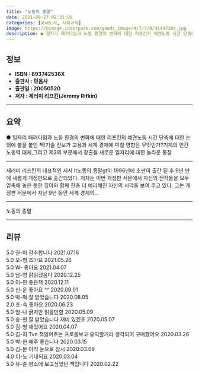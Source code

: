 ```yaml
---
title: "노동의 종말"
date: 2021-09-27 02:31:05
categories: [국내도서, 사회과학]
image: https://bimage.interpark.com/goods_image/4/7/3/0/3144730s.jpg
description: ● 일자리 패러다임과 노동 환경의 변화에 대한 리프킨의 예견노동 시간 단축에 대한 논의에 불을 붙인 책!기술 진보가 고용과 세계 경제에 미칠 영향은 무엇인가?기계의 인간 노동력 대체,그리고 제3의 부문에서 창출될 새로운 일자리에 대한 놀라운 통찰
---
```


## **정보**

- **ISBN : 893742536X**
- **출판사 : 민음사**
- **출판일 : 20050520**
- **저자 : 제러미 리프킨(Jeremy Rifkin)**

------



## **요약**

●  일자리 패러다임과 노동 환경의 변화에 대한 리프킨의 예견노동 시간 단축에 대한 논의에 불을 붙인 책!기술 진보가 고용과 세계 경제에 미칠 영향은 무엇인가?기계의 인간 노동력 대체,그리고 제3의 부문에서 창출될 새로운 일자리에 대한 놀라운 통찰

------

제러미 리프킨의 대표적인 저서 lt노동의 종말gt이 1996년에 초판이 출간 된 후 9년 만에 새롭게 개정판으로 출간되었다. 저자는 이번 개정판 서문에서 자신의 전작들을 모두 압축해 놓은 듯한 깊이와 함께 한층 더 예리해진 자신의 시각을 보여 주고 있다.  그는 개정판 서문에서 지난 9년 동안 세계 경제의... 

------


노동의 종말 

------


## **리뷰** 

5.0 권-미 강추합니다  2021.07.16 <br/>5.0 오-형 조아요 2021.05.26 <br/>5.0 W- 좋아요 2021.04.07 <br/>5.0 남-영 잙읽겠음다 2020.12.25 <br/>5.0 이-헌 좋은책 2020.12.11 <br/>5.0 신-운 좋아요 ^^ 2020.09.01 <br/>5.0 박-혁 잘 받았습니다 2020.08.05 <br/>2.0 조-숙 좋아요 2020.06.23 <br/>5.0 엄-나 굵지만 읽을만함 2020.05.09 <br/>5.0 송-현 잘 받았습니다 재미 있겠죠 2020.05.07 <br/>5.0 김-형 재밌어요 2020.04.07 <br/>5.0 김-희 Tvn 책읽어주는 프로를보고 유익할거라 생각되어
구매했어요  2020.03.26 <br/>5.0 박-한 매주 좋습니다 2020.03.15 <br/>5.0 김-문 아직 눈으로 잠시  2020.03.09 <br/>4.0 이-노 기대되요 2020.03.04 <br/>5.0 유-준 평소에 보고싶었던 책입니다 2020.02.22 <br/>